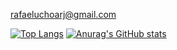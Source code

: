 rafaeluchoarj@gmail.com

[![Top Langs](https://github-readme-stats.vercel.app/api/top-langs/?username=rafael-uchoa&layout=compact)](https://github.com/rafael-uchoa/github-readme-stats)
[![Anurag's GitHub stats](https://github-readme-stats.vercel.app/api?username=rafael-uchoa&hide=contribs,issues)](https://github.com/rafael-uchoa/github-readme-stats)
